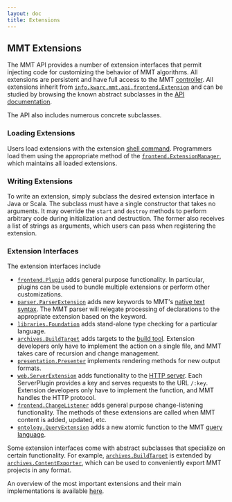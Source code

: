 ```yaml
---
layout: doc
title: Extensions
---
```


## MMT Extensions

The MMT API provides a number of extension interfaces that permit injecting code for customizing the behavior of MMT algorithms.
All extensions are persistent and have full access to the MMT [controller](../controller.html).
All extensions inherit from [`info.kwarc.mmt.api.frontend.Extension`](http://kwarc.github.io/MMT/api/index.html#info.kwarc.mmt.api.frontend.Extension) and can be studied by browsing the known abstract subclasses in the [API documentation](http://kwarc.github.io/MMT/api/index.html).

The API also includes numerous concrete subclasses.

### Loading Extensions
Users load extensions with the extension [shell command](../../applications/shell.html).
Programmers load them using the appropriate method of the [`frontend.ExtensionManager`](http://kwarc.github.io/MMT/api/index.html#info.kwarc.mmt.api.frontend.ExtensionManager), which maintains all loaded extensions.

### Writing Extensions
To write an extension, simply subclass the desired extension interface in Java or Scala.
The subclass must have a single constructor that takes no arguments.
It may override the `start` and `destroy` methods to perform arbitrary code during initialization and destruction.
The former also receives a list of strings as arguments, which users can pass when registering the extension.

### Extension Interfaces
The extension interfaces include

* [`frontend.Plugin`](http://kwarc.github.io/MMT/api/index.html#info.kwarc.mmt.api.frontend.Plugin) adds general purpose functionality. In particular, plugins can be used to bundle multiple extensions or perform other customizations.
* [`parser.ParserExtension`](http://kwarc.github.io/MMT/api/index.html#info.kwarc.mmt.api.parser.ParserExtension) adds new keywords to MMT's [native text syntax](../../language/). The MMT parser will relegate processing of declarations to the appropriate extension based on the keyword.
* [`libraries.Foundation`](http://kwarc.github.io/MMT/api/index.html#info.kwarc.mmt.api.libraries.Foundation) adds stand-alone type checking for a particular language.
* [`archives.BuildTarget`](http://kwarc.github.io/MMT/api/index.html#info.kwarc.mmt.api.archives.BuildTarget) adds targets to the [build tool](../../applications/building.html).
Extension developers only have to implement the action on a single file, and MMT takes care of recursion and change management.
* [`presentation.Presenter`](http://kwarc.github.io/MMT/api/index.html#info.kwarc.mmt.api.presentation.Presenter) implements rendering methods for new output formats.
* [`web.ServerExtension`](http://kwarc.github.io/MMT/api/index.html#info.kwarc.mmt.api.web.ServerExtension) adds functionality to the [HTTP server](../../applications/server.html). Each ServerPlugin provides a key and serves requests to the URL `/:key`.
    Extension developers only have to implement the function, and MMT handles the HTTP protocol.
* [`frontend.ChangeListener`](http://kwarc.github.io/MMT/api/index.html#info.kwarc.mmt.api.frontend.ChangeListener) adds general purpose change-listening functionality. The methods of these extensions are called when MMT content is added, updated, etc.
* [`ontology.QueryExtension`](http://kwarc.github.io/MMT/api/index.html#info.kwarc.mmt.api.ontology.QueryExtension) adds a new atomic function to the MMT [query language](../queries.html).

Some extension interfaces come with abstract subclasses that specialize on certain functionality. For example, [`archives.BuildTarget`](http://kwarc.github.io/MMT/api/index.html#info.kwarc.mmt.api.archives.BuildTarget) is extended by [`archives.ContentExporter`](http://kwarc.github.io/MMT/api/index.html#info.kwarc.mmt.api.archives.ContentExporter), which can be used to conveniently export MMT projects in any format.

An overview of the most important extensions and their main implementations is available [here](processors.html).
